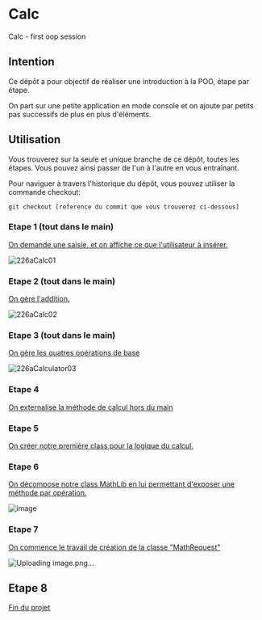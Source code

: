 # Calc
Calc - first oop session

## Intention

Ce dépôt a pour objectif de réaliser une introduction à la POO, étape par étape.

On part sur une petite application en mode console et on ajoute par petits pas successifs de plus en plus d'éléments.

## Utilisation

Vous trouverez sur la seule et unique branche de ce dépôt, toutes les étapes. Vous pouvez ainsi passer de l'un à l'autre en vous entraînant.

Pour naviguer à travers l'historique du dépôt, vous pouvez utiliser la commande checkout:
```
git checkout [reference du commit que vous trouverez ci-dessous]
```

### Etape 1 (tout dans le main)

[On demande une saisie, et on affiche ce que l'utilisateur à insérer.](https://github.com/CPNV-226a/Calc/commit/1878c383489ef3f30d4d4ee369cc3c2be38c341d)

![226aCalc01](https://github.com/CPNV-226a/Calc/assets/5616312/d83a55ed-3493-405c-a2c3-a2edfbf20cab)

### Etape 2  (tout dans le main)

[On gère l'addition.](https://github.com/CPNV-226a/Calc/commit/7514c5643115eac6f4e15464854fa1366e1fd48f)

![226aCalc02](https://github.com/CPNV-226a/Calc/assets/5616312/709030d9-2cda-4de8-bddf-becf838053c5)

### Etape 3  (tout dans le main)

[On gère les quatres opérations de base](https://github.com/CPNV-226a/Calc/commit/1b219bb3fceae628522a67e0f9bd60afed78824f)

![226aCalculator03](https://github.com/CPNV-226a/Calc/assets/5616312/27462cfd-2084-4da6-b1d7-908a0e39ba3f)

### Etape 4

[On externalise la méthode de calcul hors du main](https://github.com/CPNV-226a/Calc/commit/c9a6f0ed9ed46669e7ef6eaa932f2065fdfe7fb2)

### Etape 5

[On créer notre première class pour la logique du calcul.](https://github.com/CPNV-226a/Calc/commit/c26110e3b2dda8d075b5efe9677db6f4a4417778)

### Etape 6

[On décompose notre class MathLib en lui permettant d'exposer une méthode par opération.](https://github.com/CPNV-226a/Calc/commit/8ea7ec985d6ac4fa25078f3b6d236a2b5d0d4584)

![image](https://github.com/CPNV-226a/Calc/assets/5616312/96bf7441-f538-4ce2-81b0-a23ddca00062)

### Etape 7

[On commence le travail de création de la classe "MathRequest"](https://github.com/CPNV-226a/Calc/commit/510baba3bca6c8c365d2bed46fa41832f940b52f)

![Uploading image.png…]()

## Etape 8

[Fin du projet](https://github.com/CPNV-226a/Calc/commit/b88b2a910c2238fda1412c46d86ad6add4c96e3a)

